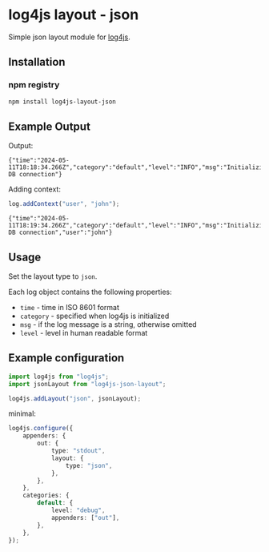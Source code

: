 # log4js layout - json

Simple json layout module for [log4js][log4js_github].

[log4js_github]: https://log4js-node.github.io/log4js-node/

## Installation

### npm registry

```sh
npm install log4js-layout-json
```

## Example Output

Output:

```plain
{"time":"2024-05-11T18:18:34.266Z","category":"default","level":"INFO","msg":"Initializing DB connection"}
```

Adding context:

```ts
log.addContext("user", "john");
```

```plain
{"time":"2024-05-11T18:19:34.266Z","category":"default","level":"INFO","msg":"Initializing DB connection","user":"john"}
```

## Usage

Set the layout type to `json`.

Each log object contains the following properties:

- `time` - time in ISO 8601 format
- `category` - specified when log4js is initialized
- `msg` - if the log message is a string, otherwise omitted
- `level` - level in human readable format

## Example configuration

```ts
import log4js from "log4js";
import jsonLayout from "log4js-json-layout";

log4js.addLayout("json", jsonLayout);
```

minimal:

```ts
log4js.configure({
	appenders: {
		out: {
			type: "stdout",
			layout: {
				type: "json",
			},
		},
	},
	categories: {
		default: {
			level: "debug",
			appenders: ["out"],
		},
	},
});
```
